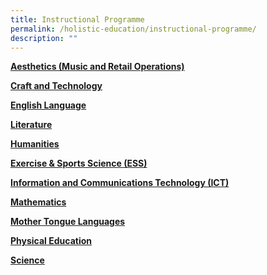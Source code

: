 ```yaml
---
title: Instructional Programme
permalink: /holistic-education/instructional-programme/
description: ""
---
```

**[Aesthetics (Music and Retail Operations)](/instructional-programme/aesthetics)**

**[Craft and Technology](/instructional-programme/craftandtech/)**

**[English Language](/instructional-programme/english-language)**

**[Literature](/instructional-programme/literature)**

**[Humanities](/instructional-programme/humanities/)**

**[Exercise & Sports Science (ESS)](/instructional-programme/ess)**

**[Information and Communications Technology (ICT)](/instructional-programme/ict)**

**[Mathematics](/instructional-programme/mathematics)**

**[Mother Tongue Languages](/instructional-programme/mtl)**

**[Physical Education](/instructional-programme/physical-education)**

**[Science](/instructional-programme/science)**


